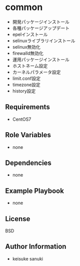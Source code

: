 common
=========

- 開発パッケージインストール
- 各種パッケージアップデート
- epelインストール
- selinuxライブラリインストール
- selinux無効化
- firewalld無効化
- 運用パッケージインストール
- ホストネーム設定
- カーネルパラメータ設定
- limit.conf設定
- timezone設定
- history設定

Requirements
------------

- CentOS7

Role Variables
--------------

- none

Dependencies
------------

- none

Example Playbook
----------------

- none

License
-------

BSD

Author Information
------------------

- keisuke sanuki 
